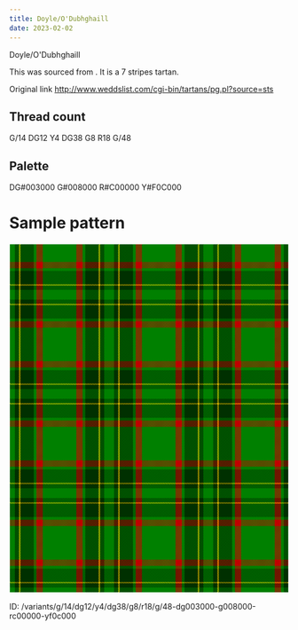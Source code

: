 ```yaml
---
title: Doyle/O'Dubhghaill
date: 2023-02-02
---
```

Doyle/O'Dubhghaill

This was sourced from <no value>.  It is a 7 stripes tartan.

Original link http://www.weddslist.com/cgi-bin/tartans/pg.pl?source=sts

## Thread count
G/14 DG12 Y4 DG38 G8 R18 G/48

## Palette
DG#003000 G#008000 R#C00000 Y#F0C000

# Sample pattern

![Tartan detail](tartan.png "G/14 DG12 Y4 DG38 G8 R18 G/48 tartan")

ID: /variants/g/14/dg12/y4/dg38/g8/r18/g/48-dg003000-g008000-rc00000-yf0c000